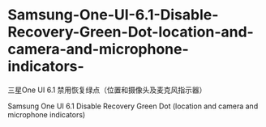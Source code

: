 # Samsung-One-UI-6.1-Disable-Recovery-Green-Dot-location-and-camera-and-microphone-indicators-


三星One UI 6.1 禁用恢复绿点（位置和摄像头及麦克风指示器）

Samsung One UI 6.1 Disable Recovery Green Dot (location and camera and microphone indicators)
